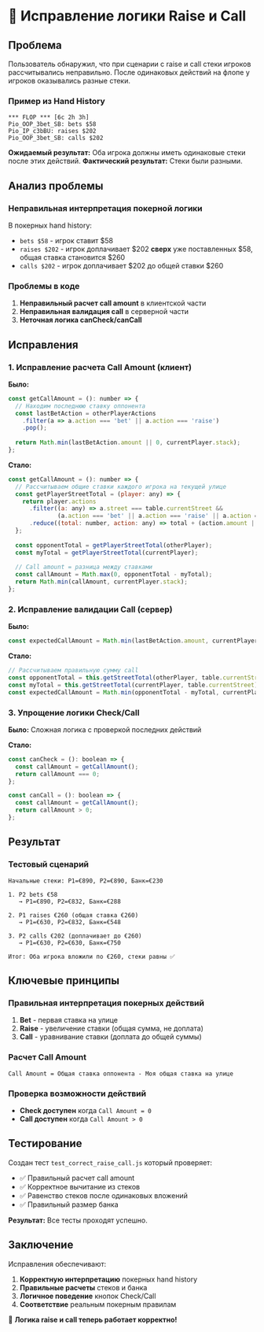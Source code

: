 # 🔧 Исправление логики Raise и Call

## Проблема

Пользователь обнаружил, что при сценарии с raise и call стеки игроков рассчитывались неправильно. После одинаковых действий на флопе у игроков оказывались разные стеки.

### Пример из Hand History
```
*** FLOP *** [6c 2h 3h]
Pio_OOP_3bet_SB: bets $58
Pio_IP_c3bBU: raises $202
Pio_OOP_3bet_SB: calls $202
```

**Ожидаемый результат:** Оба игрока должны иметь одинаковые стеки после этих действий.
**Фактический результат:** Стеки были разными.

## Анализ проблемы

### Неправильная интерпретация покерной логики

В покерных hand history:
- `bets $58` - игрок ставит $58
- `raises $202` - игрок доплачивает $202 **сверх** уже поставленных $58, общая ставка становится $260
- `calls $202` - игрок доплачивает $202 до общей ставки $260

### Проблемы в коде

1. **Неправильный расчет call amount** в клиентской части
2. **Неправильная валидация call** в серверной части
3. **Неточная логика canCheck/canCall**

## Исправления

### 1. Исправление расчета Call Amount (клиент)

**Было:**
```javascript
const getCallAmount = (): number => {
  // Находим последнюю ставку оппонента
  const lastBetAction = otherPlayerActions
    .filter(a => a.action === 'bet' || a.action === 'raise')
    .pop();
  
  return Math.min(lastBetAction.amount || 0, currentPlayer.stack);
};
```

**Стало:**
```javascript
const getCallAmount = (): number => {
  // Рассчитываем общие ставки каждого игрока на текущей улице
  const getPlayerStreetTotal = (player: any) => {
    return player.actions
      .filter((a: any) => a.street === table.currentStreet && 
              (a.action === 'bet' || a.action === 'raise' || a.action === 'call'))
      .reduce((total: number, action: any) => total + (action.amount || 0), 0);
  };
  
  const opponentTotal = getPlayerStreetTotal(otherPlayer);
  const myTotal = getPlayerStreetTotal(currentPlayer);
  
  // Call amount = разница между ставками
  const callAmount = Math.max(0, opponentTotal - myTotal);
  return Math.min(callAmount, currentPlayer.stack);
};
```

### 2. Исправление валидации Call (сервер)

**Было:**
```javascript
const expectedCallAmount = Math.min(lastBetAction.amount, currentPlayer.stack);
```

**Стало:**
```javascript
// Рассчитываем правильную сумму call
const opponentTotal = this.getStreetTotal(otherPlayer, table.currentStreet);
const myTotal = this.getStreetTotal(currentPlayer, table.currentStreet);
const expectedCallAmount = Math.min(opponentTotal - myTotal, currentPlayer.stack);
```

### 3. Упрощение логики Check/Call

**Было:** Сложная логика с проверкой последних действий

**Стало:**
```javascript
const canCheck = (): boolean => {
  const callAmount = getCallAmount();
  return callAmount === 0;
};

const canCall = (): boolean => {
  const callAmount = getCallAmount();
  return callAmount > 0;
};
```

## Результат

### Тестовый сценарий
```
Начальные стеки: P1=€890, P2=€890, Банк=€230

1. P2 bets €58
   → P1=€890, P2=€832, Банк=€288

2. P1 raises €260 (общая ставка €260)
   → P1=€630, P2=€832, Банк=€548

3. P2 calls €202 (доплачивает до €260)
   → P1=€630, P2=€630, Банк=€750

Итог: Оба игрока вложили по €260, стеки равны ✅
```

## Ключевые принципы

### Правильная интерпретация покерных действий

1. **Bet** - первая ставка на улице
2. **Raise** - увеличение ставки (общая сумма, не доплата)
3. **Call** - уравнивание ставки (доплата до общей суммы)

### Расчет Call Amount

```
Call Amount = Общая ставка оппонента - Моя общая ставка на улице
```

### Проверка возможности действий

- **Check доступен** когда `Call Amount = 0`
- **Call доступен** когда `Call Amount > 0`

## Тестирование

Создан тест `test_correct_raise_call.js` который проверяет:
- ✅ Правильный расчет call amount
- ✅ Корректное вычитание из стеков
- ✅ Равенство стеков после одинаковых вложений
- ✅ Правильный размер банка

**Результат:** Все тесты проходят успешно.

## Заключение

Исправления обеспечивают:
1. **Корректную интерпретацию** покерных hand history
2. **Правильные расчеты** стеков и банка
3. **Логичное поведение** кнопок Check/Call
4. **Соответствие** реальным покерным правилам

🎉 **Логика raise и call теперь работает корректно!** 
